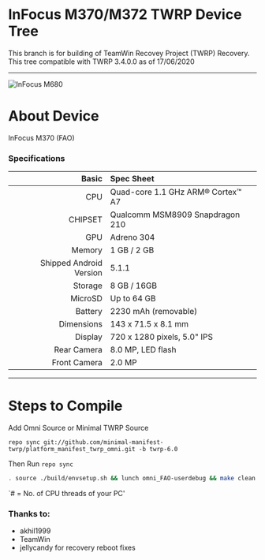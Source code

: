 # InFocus M370/M372 TWRP Device Tree

This branch is for building of TeamWin Recovey Project (TWRP) Recovery.
This tree compatible with TWRP 3.4.0.0 as of 17/06/2020

---
![InFocus M680](https://www.infocusindia.co.in/images/spec-m370-two.jpg)


# About Device

InFocus M370 (FAO)

### Specifications

Basic   | Spec Sheet
-------:|:-------------------------
CPU     | Quad-core 1.1 GHz ARM® Cortex™ A7
CHIPSET | Qualcomm MSM8909 Snapdragon 210
GPU     | Adreno 304
Memory  | 1 GB / 2 GB
Shipped Android Version | 5.1.1
Storage | 8 GB / 16GB
MicroSD | Up to 64 GB
Battery | 2230 mAh (removable)
Dimensions | 143 x 71.5 x 8.1 mm
Display | 720 x 1280 pixels, 5.0" IPS
Rear Camera  | 8.0 MP, LED flash
Front Camera | 2.0 MP

---

#  Steps to Compile

 Add Omni Source or Minimal TWRP Source
 
 `repo sync git://github.com/minimal-manifest-twrp/platform_manifest_twrp_omni.git -b twrp-6.0`
 
Then Run `repo sync` 

```sh
. source ./build/envsetup.sh && lunch omni_FAO-userdebug && make clean && make -j7 recoveryimage
```
`# = No. of CPU threads of your PC'

### Thanks to:
 * akhil1999
 * TeamWin
 * jellycandy for recovery reboot fixes
